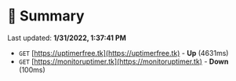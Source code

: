 # 📖 Summary
Last updated: **1/31/2022, 1:37:41 PM**

- `GET` [https://uptimerfree.tk](https://uptimerfree.tk) - **Up** (4631ms)
- `GET` [https://monitoruptimer.tk](https://monitoruptimer.tk) - **Down** (100ms)
